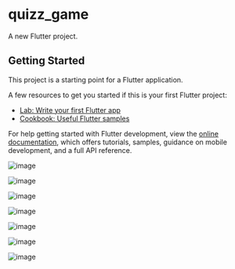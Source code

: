 # quizz_game

A new Flutter project.

## Getting Started

This project is a starting point for a Flutter application.

A few resources to get you started if this is your first Flutter project:

- [Lab: Write your first Flutter app](https://docs.flutter.dev/get-started/codelab)
- [Cookbook: Useful Flutter samples](https://docs.flutter.dev/cookbook)

For help getting started with Flutter development, view the
[online documentation](https://docs.flutter.dev/), which offers tutorials,
samples, guidance on mobile development, and a full API reference.


![image](https://user-images.githubusercontent.com/98304052/195596883-07e4213a-e8c1-47a3-8b44-157db8490812.png)

![image](https://user-images.githubusercontent.com/98304052/195596917-429fa6f8-55b7-4883-8085-9c5001d80c70.png)

![image](https://user-images.githubusercontent.com/98304052/195596932-d0b920e1-001e-4185-9172-40d7a51d1fc8.png)

![image](https://user-images.githubusercontent.com/98304052/195596950-3c2a8bd7-2533-42f7-ac22-a3f354570be8.png)

![image](https://user-images.githubusercontent.com/98304052/195596961-97006e1f-1d73-4c36-9c8f-2127ec66f76f.png)

![image](https://user-images.githubusercontent.com/98304052/195596987-7339829d-b0ae-4946-a01b-a6a469f04d6f.png)

![image](https://user-images.githubusercontent.com/98304052/195597000-bae00aab-88ff-4be0-b448-632cdbea6f23.png)
